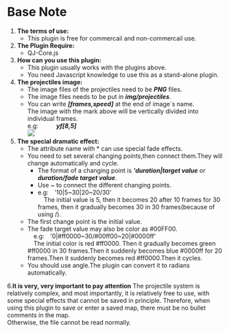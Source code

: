 # Base Note
1. **The terms of use:**   
    - This plugin is free for commercail and non-commercail use.
2. **The Plugin Require:**
    - QJ-Core.js
4. **How can you use this plugin:**
    - This plugin usually works with the plugins above.
    - You need Javascript knowledge to use this as a stand-alone plugin.
5. **The projectiles image:**   
    - The image files of the projectiles need to be ***PNG*** files.
    - The image files needs to be put in ***img/projectiles***.
    - You can write ***[frames,speed]*** at the end of image\`s name.   
    The image with the mark above will be vertically divided into individual frames.   
    e.g:&emsp;&emsp;&emsp;***yf[8,5]***   
    ![](img/1/yf[8,5].png)
6. **The special dramatic effect:**   
    - The attribute name with * can use special fade effects.
    - You need to set several changing points,then connect them.They will change automatically and cycle.
        - The format of a changing point is ***'duration|target value*** or ***duration/fade target value***.
        - Use ~ to connect the different changing points.   
        - e.g:&emsp;'10|5\~30|20\~20/30'   
        &emsp;The initial value is 5, then it becomes 20 after 10 frames for 30 frames, then it gradually becomes 30 in 30 frames(because of using /).
    - The first change point is the initial value.   
    - The fade target value may also be color as #00FF00.   
      &emsp;e.g:&emsp;'0|#ff0000\~30/#00ff00\~20|#0000ff'   
      &emsp;The initial color is red #ff0000. Then it gradually becomes green #ff0000 in 30 frames.Then it suddenly becomes blue #0000ff for 20 frames.Then it suddenly becomes red #ff0000.Then it cycles.
    - You should use angle.The plugin can convert it to radians automatically.

6.**It is very, very important to pay attention**
The projectile system is relatively complex, and most importantly, it is relatively free to use, with some special effects that cannot be saved in principle.
Therefore, when using this plugin to save or enter a saved map, there must be no bullet comments in the map.   
Otherwise, the file cannot be read normally.
